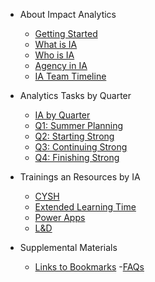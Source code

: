 <!-- _sidebar.md -->
- About Impact Analytics
    - [Getting Started](README.md)
    - [What is IA](ia_what.md)
    - [Who is IA](ia_who.md)
    - [Agency in IA](ia_agency.md)
    - [IA Team Timeline](iatimeline.md)

- Analytics Tasks by Quarter
    - [IA by Quarter](analyticsbyquarter.md)
    - [Q1: Summer Planning](q1.md)
    - [Q2: Starting Strong](q2.md)
    - [Q3: Continuing Strong](q3.md)
    - [Q4: Finishing Strong](q4.md)

- Trainings an Resources by IA
    - [CYSH](cysh.md)
    - [Extended Learning Time](elt.md)
    - [Power Apps](PowerApps.md)
    - [L&D](L&D.md)
- Supplemental Materials
    - [Links to Bookmarks](bookmarks.md)
-[FAQs](faq.md)